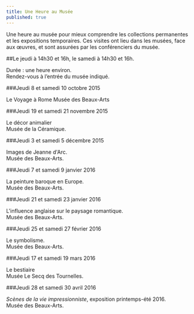 ```yaml
---
title: Une Heure au Musée
published: true
---
```



Une heure au musée pour mieux comprendre les collections permanentes et les expositions temporaires.  Ces visites ont lieu dans les musées, face aux œuvres, et sont assurées par les conférenciers du musée.

##Le jeudi à 14h30 et 16h, le samedi à 14h30 et 16h.

Durée : une heure environ.  
Rendez-vous à l’entrée du musée indiqué.

###Jeudi 8 et samedi 10 octobre 2015

Le Voyage à Rome 
Musée des Beaux-Arts

###Jeudi 19 et samedi 21 novembre 2015

Le décor animalier   
Musée de la Céramique.

###Jeudi 3 et samedi 5 décembre 2015

Images de Jeanne d'Arc.  
Musée des Beaux-Arts.

###Jeudi 7 et samedi 9 janvier 2016

La peinture baroque en Europe.  
Musée des Beaux-Arts.

###Jeudi 21 et samedi 23 janvier 2016

L'influence anglaise sur le paysage romantique.  
Musée des Beaux-Arts.

###Jeudi 25 et samedi 27 février 2016

Le symbolisme.  
Musée des Beaux-Arts.

###Jeudi 17 et samedi 19 mars 2016

Le bestiaire  
Musée Le Secq des Tournelles.

###Jeudi 28 et samedi 30 avril 2016

*Scènes de la vie impressionniste*, exposition printemps-été 2016.  
Musée des Beaux-Arts.
